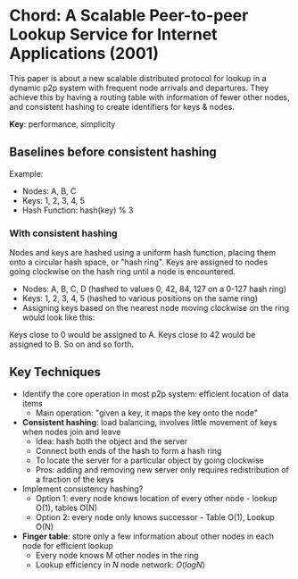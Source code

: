 # Chord: A Scalable Peer-to-peer Lookup Service for Internet Applications (2001) 
This paper is about a new scalable distributed protocol for lookup in a dynamic p2p system with frequent node arrivals and departures. They achieve this by having a routing table with information of fewer other nodes, and consistent hashing to create identifiers for keys & nodes. 

**Key**: performance, simplicity 

## Baselines before consistent hashing 
Example:
* Nodes: A, B, C
* Keys: 1, 2, 3, 4, 5
* Hash Function: hash(key) % 3

### With consistent hashing 
Nodes and keys are hashed using a uniform hash function, placing them onto a circular hash space, or "hash ring". Keys are assigned to nodes going clockwise on the hash ring until a node is encountered.

* Nodes: A, B, C, D (hashed to values 0, 42, 84, 127 on a 0-127 hash ring)
* Keys: 1, 2, 3, 4, 5 (hashed to various positions on the same ring)
* Assigning keys based on the nearest node moving clockwise on the ring would look like this:

Keys close to 0 would be assigned to A. Keys close to 42 would be assigned to B. So on and so forth.

## Key Techniques 
* Identify the core operation in most p2p system: efficient location of data items
    *  Main operation: "given a key, it maps the key onto the node"  
* **Consistent hashing**: load balancing, involves little movement of keys when nodes join and leave
    *  Idea: hash both the object and the server
    *  Connect both ends of the hash to form a hash ring
    *  To locate the server for a particular object by going clockwise
    *  Pros: adding and removing new server only requires redistribution of a fraction of the keys
*  Implement consistency hashing?
    *  Option 1: every node knows location of every other node - lookup O(1), tables O(N)
    *  Option 2: every node only knows successor - Table O(1), Lookup O(N)   
* **Finger table**: store only a few information about other nodes in each node for efficient lookup
    *  Every node knows M other nodes in the ring  
    *  Lookup efficiency in $N$ node network: $O(log N)$  
